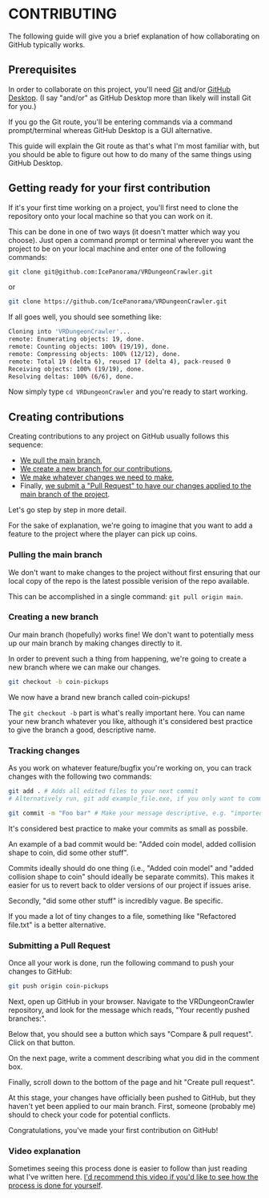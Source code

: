 # CONTRIBUTING

The following guide will give you a brief explanation of how collaborating on GitHub typically works.

## Prerequisites

In order to collaborate on this project, you'll need [Git](https://git-scm.com/) and/or [GitHub Desktop](https://desktop.github.com/). (I say "and/or" as GitHub Desktop more than likely will install Git for you.)

If you go the Git route, you'll be entering commands via a command prompt/terminal whereas GitHub Desktop is a GUI alternative.

This guide will explain the Git route as that's what I'm most familiar with, but you should be able to figure out how to do many of the same things using GitHub Desktop.

## Getting ready for your first contribution

If it's your first time working on a project, you'll first need to clone the repository onto your local machine so that you can work on it.

This can be done in one of two ways (it doesn't matter which way you choose). Just open a command prompt or terminal wherever you want the project to be on your local machine and enter one of the following commands:

```bash
git clone git@github.com:IcePanorama/VRDungeonCrawler.git
```

or

```bash
git clone https://github.com/IcePanorama/VRDungeonCrawler.git
```

If all goes well, you should see something like:

```bash
Cloning into 'VRDungeonCrawler'...
remote: Enumerating objects: 19, done.
remote: Counting objects: 100% (19/19), done.
remote: Compressing objects: 100% (12/12), done.
remote: Total 19 (delta 6), reused 17 (delta 4), pack-reused 0
Receiving objects: 100% (19/19), done.
Resolving deltas: 100% (6/6), done.
```

Now simply type `cd VRDungeonCrawler` and you're ready to start working.

## Creating contributions

Creating contributions to any project on GitHub usually follows this sequence:

* [We pull the main branch](#pulling-the-main-branch),
* [We create a new branch for our contributions](#creating-a-new-branch),
* [We make whatever changes we need to make](#tracking-changes),
* Finally, [we submit a "Pull Request" to have our changes applied to the main branch of the project](#submitting-a-pull-request).

Let's go step by step in more detail.

For the sake of explanation, we're going to imagine that you want to add a feature to the project where the player can pick up coins.

### Pulling the main branch

We don't want to make changes to the project without first ensuring that our local copy of the repo is the latest possible verision of the repo available.

This can be accomplished in a single command: ``git pull origin main``.

### Creating a new branch

Our main branch (hopefully) works fine! We don't want to potentially mess up our main branch by making changes directly to it.

In order to prevent such a thing from happening, we're going to create a new branch where we can make our changes.

```bash
git checkout -b coin-pickups
```

We now have a brand new branch called coin-pickups!

The `git checkout -b` part is what's really important here. You can name your new branch whatever you like, although it's considered best practice to give the branch a good, descriptive name.

### Tracking changes

As you work on whatever feature/bugfix you're working on, you can track changes with the following two commands:

```bash
git add . # Adds all edited files to your next commit
# Alternatively run, git add example_file.exe, if you only want to commit changes to a specific file

git commit -m "Foo bar" # Make your message descriptive, e.g. "imported coin model"
```
It's considered best practice to make your commits as small as possbile.

An example of a bad commit would be: "Added coin model, added collision shape to coin, did some other stuff".

Commits ideally should do one thing (i.e., "Added coin model" and "added collision shape to coin" should ideally be separate commits). This makes it easier for us to revert back to older versions of our project if issues arise.

Secondly, "did some other stuff" is incredibly vague. Be specific. 

If you made a lot of tiny changes to a file, something like "Refactored file.txt" is a better alternative.

### Submitting a Pull Request

Once all your work is done, run the following command to push your changes to GitHub:

```bash
git push origin coin-pickups
```

Next, open up GitHub in your browser. Navigate to the VRDungeonCrawler repository, and look for the message which reads, "Your recently pushed branches:".

Below that, you should see a button which says "Compare & pull request". Click on that button.

On the next page, write a comment describing what you did in the comment box.

Finally, scroll down to the bottom of the page and hit "Create pull request".

At this stage, your changes have officially been pushed to GitHub, but they haven't yet been applied to our main branch. First, someone (probably me) should to check your code for potential conflicts.

Congratulations, you've made your first contribution on GitHub!

### Video explanation

Sometimes seeing this process done is easier to follow than just reading what I've written here. [I'd recommend this video if you'd like to see how the process is done for yourself](https://youtu.be/MnUd31TvBoU).
